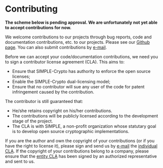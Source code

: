 # Contributing

**The scheme below is pending approval. We are unfortunately not yet able to accept contributions for now.**

We welcome contributions to our projects through bug reports, code and documentation contributions, etc. to our projects. Please see our <a href="https://github.com/simple-crypto/">Github page</a>. You can also submit contributions by <a href="mailto:info@simple-crypto.dev">e-mail</a>.

Before we can accept your code/documentation contributions, we need you to sign a contributor license agreement (CLA). This aims to:

- Ensure that SIMPLE-Crypto has authority to enforce the open source licenses;
- Enable the SIMPLE-Crypto dual-licensing model;
- Ensure that no contributor will sue any user of the code for patent infringement caused by the contribution.

The contributor is still guaranteed that:

- He/she retains copyright on his/her contributions.
- The contributions will be publicly licensed according to the development stage of the project.
- The CLA is with SIMPLE, a non-profit organization whose statutary goal is to develop open source cryptographic implementations.

If you are the author and own the copyright of your contributions (or if you have the right to license it), please sign and send us by <a href="mailto:info@simple-crypto.dev">e-mail</a> the <a href="pdfs/cla_individual.pdf">individual CLA</a>.
If the copyright of your contributions belong to a company, please ensure that the <a href="pdfs/cla_entity.pdf">entity CLA</a> has been signed by an authorized representative and sent to us.

